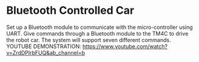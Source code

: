 # Bluetooth Controlled Car
 Set up a Bluetooth module to communicate with the micro-controller using UART. Give commands through a Bluetooth module to the TM4C to drive the robot car. The system will support seven different commands.
YOUTUBE DEMONSTRATION: https://www.youtube.com/watch?v=ZrdDPIrbFUQ&ab_channel=b
